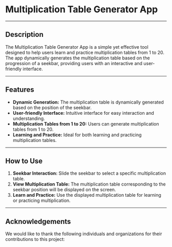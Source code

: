 # Multiplication Table Generator App

---

## Description

The Multiplication Table Generator App is a simple yet effective tool designed to help users learn and practice multiplication tables from 1 to 20. The app dynamically generates the multiplication table based on the progression of a seekbar, providing users with an interactive and user-friendly interface.

---

## Features

- **Dynamic Generation:** The multiplication table is dynamically generated based on the position of the seekbar.
- **User-friendly Interface:** Intuitive interface for easy interaction and understanding.
- **Multiplication Tables from 1 to 20:** Users can generate multiplication tables from 1 to 20.
- **Learning and Practice:** Ideal for both learning and practicing multiplication tables.

---

## How to Use

1. **Seekbar Interaction:** Slide the seekbar to select a specific multiplication table.
2. **View Multiplication Table:** The multiplication table corresponding to the seekbar position will be displayed on the screen.
3. **Learn and Practice:** Use the displayed multiplication table for learning or practicing multiplication.

---

## Acknowledgements

We would like to thank the following individuals and organizations for their contributions to this project:
